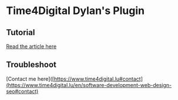 # Time4Digital Dylan's Plugin

## Tutorial 
[Read the article here](https://www.time4digital.lu/article/hello-world-contao-plugin)

## Troubleshoot 
[Contact me here]([https://www.time4digital.lu#contact](https://www.time4digital.lu/en/software-development-web-design-seo#contact)

